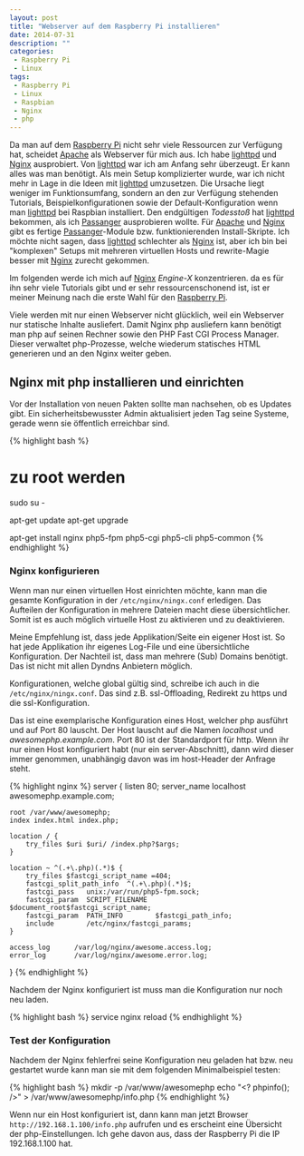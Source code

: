 ```yaml
---
layout: post
title: "Webserver auf dem Raspberry Pi installieren"
date: 2014-07-31
description: ""
categories: 
 - Raspberry Pi
 - Linux
tags:
 - Raspberry Pi
 - Linux
 - Raspbian
 - Nginx
 - php
---
```



Da man auf dem [Raspberry Pi] nicht sehr viele Ressourcen zur Verfügung hat, scheidet [Apache] als
Webserver für mich aus. Ich habe [lighttpd] und [Nginx] ausprobiert. Von [lighttpd] war ich am 
Anfang sehr überzeugt. Er kann alles was man benötigt. Als mein Setup komplizierter wurde, war
ich nicht mehr in Lage in die Ideen mit [lighttpd] umzusetzen. Die Ursache liegt weniger im
Funktionsumfang, sondern an den zur Verfügung stehenden Tutorials, Beispielkonfigurationen sowie der
Default-Konfiguration wenn man [lighttpd] bei Raspbian installiert. Den endgültigen *Todesstoß* hat
[lighttpd] bekommen, als ich [Passanger] ausprobieren wollte. Für [Apache] und [Nginx] gibt es fertige
[Passanger]-Module bzw. funktionierenden Install-Skripte. Ich möchte nicht sagen, dass [lighttpd] schlechter
als [Nginx] ist, aber ich bin bei "komplexen" Setups mit mehreren virtuellen Hosts und rewrite-Magie
besser mit [Nginx] zurecht gekommen.

Im folgenden werde ich mich auf [Nginx] *Engine-X* konzentrieren. da es für ihn sehr viele Tutorials
gibt und er sehr ressourcenschonend ist, ist er meiner Meinung nach die erste Wahl für den [Raspberry Pi].

Viele werden mit nur einen Webserver nicht glücklich, weil ein Webserver nur statische Inhalte ausliefert.
Damit Nginx php ausliefern kann benötigt man php auf seinen Rechner sowie den 
PHP Fast CGI Process Manager. Dieser verwaltet php-Prozesse, welche wiederum statisches HTML generieren
und an den Nginx weiter geben.

## Nginx mit php installieren und einrichten ##

Vor der Installation von neuen Pakten sollte man nachsehen, ob es Updates gibt. Ein 
sicherheitsbewusster Admin aktualisiert jeden Tag seine Systeme,
gerade wenn sie öffentlich erreichbar sind.

{% highlight bash %}
# zu root werden
sudo su -

apt-get update
apt-get upgrade

apt-get install nginx php5-fpm php5-cgi php5-cli php5-common
{% endhighlight %}

### Nginx konfigurieren ####

Wenn man nur einen virtuellen Host einrichten möchte, kann man die gesamte Konfiguration in der
`/etc/nginx/ningx.conf` erledigen. Das Aufteilen der Konfiguration in mehrere Dateien macht diese
übersichtlicher. Somit ist es auch möglich virtuelle Host zu aktivieren und zu deaktivieren.

Meine Empfehlung ist, dass jede Applikation/Seite ein eigener Host ist. So hat jede Applikation
ihr eigenes Log-File und eine übersichtliche Konfiguration.
Der Nachteil ist, dass man mehrere (Sub) Domains benötigt. Das ist nicht
mit allen Dyndns Anbietern möglich.

Konfigurationen, welche global gültig sind, schreibe ich auch
in die `/etc/nginx/ningx.conf`. Das sind z.B. ssl-Offloading, Redirekt zu https und die 
ssl-Konfiguration.


Das ist eine exemplarische Konfiguration eines Host, welcher php ausführt und auf Port 80 lauscht.
Der Host lauscht auf die Namen *localhost* und *awesomephp.example.com*. Port 80 ist der
Standardport für http. Wenn ihr nur einen Host konfiguriert habt (nur ein server-Abschnitt), dann
wird dieser immer genommen, unabhängig davon was im host-Header der Anfrage steht.

{% highlight nginx %}
server {
    listen 80;
    server_name localhost awesomephp.example.com;
    
    root /var/www/awesomephp;
    index index.html index.php;
    
    location / {
        try_files $uri $uri/ /index.php?$args;
    }

    location ~ ^(.+\.php)(.*)$ {
        try_files $fastcgi_script_name =404;
        fastcgi_split_path_info  ^(.+\.php)(.*)$;
        fastcgi_pass   unix:/var/run/php5-fpm.sock;
        fastcgi_param  SCRIPT_FILENAME  $document_root$fastcgi_script_name;
        fastcgi_param  PATH_INFO        $fastcgi_path_info;
        include        /etc/nginx/fastcgi_params;
    }

    access_log      /var/log/nginx/awesome.access.log;
    error_log       /var/log/nginx/awesome.error.log;
}
{% endhighlight %}

Nachdem der Nginx konfiguriert ist muss man die Konfiguration nur noch neu laden.

{% highlight bash %}
service nginx reload
{% endhighlight %}

### Test der Konfiguration ###

Nachdem der Nginx fehlerfrei seine Konfiguration neu geladen hat bzw. neu gestartet wurde kann man sie mit dem
folgenden Minimalbeispiel testen: 

{% highlight bash %}
mkdir -p /var/www/awesomephp
echo "<? phpinfo(); />" > /var/www/awesomephp/info.php
{% endhighlight %}

Wenn nur ein Host konfiguriert ist, dann kann man jetzt Browser `http://192.168.1.100/info.php` aufrufen
und es erscheint eine Übersicht der php-Einstellungen. Ich gehe davon aus, dass der Raspberry Pi die IP
192.168.1.100 hat.

[Apache]: http://httpd.apache.org/
[lighttpd]: http://www.lighttpd.net/
[Nginx]: http://nginx.org
[Passanger]: https://www.phusionpassenger.com/
[Raspberry Pi]: http://www.raspberrypi.org/
